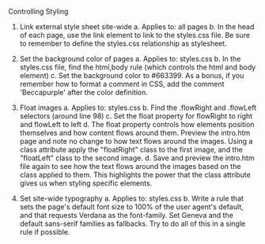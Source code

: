 Controlling Styling

1.	Link external style sheet site-wide
			a.	Applies to: all pages
			b.	In the head of each page, use the link element to link to the styles.css file. Be sure to remember to define the styles.css relationship as stylesheet.

2.	Set the background color of pages
			a.	Applies to: styles.css
			b.	In the styles.css file, find the html,body rule (which controls the html and body element)
			c. Set the background color to #663399. As a bonus, if you remember how to format a comment in CSS, add the comment 'Beccapurple' after the color definition.

3.	Float images
			a.	Applies to: styles.css
			b.	Find the .flowRight and .flowLeft selectors (around line 98)
			c. Set the float property for flowRight to right and flowLeft to left
			d. The float property controls how elements position themselves and how content flows around them. Preview the intro.htm page and note no change to how text flows around the images. Using a class attribute apply the "floatRight" class to the first image, and the "floatLeft" class to the second image. 
			d. Save and preview the intro.htm file again to see how the text flows around the images based on the class applied to them. This highlights the power that the class attribute gives us when styling specific elements.
			
3.	Set site-wide typography
			a.	Applies to: styles.css
			b.	Write a rule that sets the page's default font size to 100% of the user agent's default, and that requests Verdana as the font-family. Set Geneva and the default sans-serif families as fallbacks. Try to do all of this in a single rule if possible.
